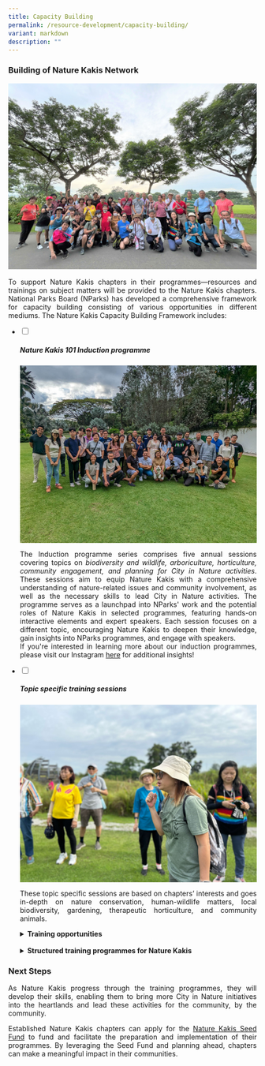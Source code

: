 ```yaml
---
title: Capacity Building
permalink: /resource-development/capacity-building/
variant: markdown
description: ""
---
```

<style>
a[target="_blank"]:after {
	content: none;
	margin: 0 3px 0 5px;
  }
	
details {
	cursor: pointer;
	}

details > summary {
	text-indent: -22px;
	margin-left: 22px;
	}

details > p {
	margin-left: 22px;
	}
	
th {
	background-color:#215732;
	color: white !important;
}

@media screen and (max-width: 400px) {
	table {
		font-size: 14px;
	}
}
</style>

<section>
	<h3>Building of Nature Kakis Network</h3>
		<img alt="" src="/images/DIY%20Nature%20walks/IMG_20231127_130858_398__2_.JPG">
		<p align="justify">To support Nature Kakis chapters in their programmes—resources and trainings on subject matters will be provided to the Nature Kakis chapters. National Parks Board (NParks) has developed a comprehensive framework for capacity building consisting of various opportunities in different mediums. The Nature Kakis Capacity Building Framework includes:</p>
</section>
	
<ul class="jekyllcodex_accordion">
	<li><input type="checkbox" id="accordion1">
		<label for="accordion1"><h5>Nature Kakis 101 Induction programme</h5></label><div>
			<img align="top" src="/images/Groups Networking Engagement/Networking__1__Resized_2.jpg">
			<p align="justify">The Induction programme series comprises five annual sessions covering topics on <em>biodiversity and wildlife, arboriculture, horticulture, community engagement, and planning for City in Nature activities</em>. These sessions aim to equip Nature Kakis with a comprehensive understanding of nature-related issues and community involvement, as well as the necessary skills to lead City in Nature activities. The programme serves as a launchpad into NParks' work and the potential roles of Nature Kakis in selected programmes, featuring hands-on interactive elements and expert speakers. Each session focuses on a different topic, encouraging Nature Kakis to deepen their knowledge, gain insights into NParks programmes, and engage with speakers.<br>If you're interested in learning more about our induction programmes, please visit our Instagram <a rel="noopener noreferrer" target="_blank" href="https://www.instagram.com/naturekakis_network?igsh=eGc0OWgxaWxN3NrIn">here</a> for additional insights!</p></div></li>
	<li><input type="checkbox" id="accordion2">
		<label for="accordion2"><h5>Topic specific training sessions</h5></label><div>
			<img align="top" src="/images/DIY%20Nature%20walks/IMG_20231127_131148_914.JPG">
			<p align="justify">These topic specific sessions are based on chapters’ interests and goes in-depth on nature conservation, human-wildlife matters, local biodiversity, gardening, therapeutic horticulture, and community animals.</p>
			<div>
				<details>
					<summary><strong>Training opportunities</strong></summary>
					<p align="justify">Nature Kakis will receive hands-on training in event planning and facilitation, and the opportunity to learn and work with experienced experts and community leaders. Chapters may also learn more about engaging their community through targeted trainings sessions with the subject experts. The training sessions will be arranged based on the interests of the chapters.</p>
					<img style="margin-left: 22px; width:97%; height: auto" src="/images/DIY Nature walks/GuideFacilitation_ChekJawa_20230805__1__Resized.jpg">
				</details>
			</div>
			<br>
			<div>
				<details>
					<summary><strong>Structured training programmes for Nature Kakis</strong></summary>
					<p align="justify">These training opportunities are designed by the various NParks divisions for the Nature Kakis network, serving to equip Nature Kakis with practical skills and deeper knowledge of specific programmes.</p>
					<p align="justify">All trainings are provided to enable Nature Kakis to conduct self-run activities when they are capable. We encourage Nature Kakis chapters to take advantage of these trainings and to conduct engaging nature activities for their community. With the skills and knowledge gained from the trainings, Nature Kakis can make a meaningful contribution to the City in Nature vision and inspire others to do the same.</p>
					<p align="justify">See below for some examples of Nature Kakis programmes with a brief overview of the activities.</p>
					<p align="justify"><em>* The table below serves an example of the training programmes; actual sessions might vary.</em></p>
					<table style="margin-left: 22px; width:97%">
						<thead>
							<tr>
								<th>Activity</th>
								<th align="justify">What can Nature Kakis do?</th>
							</tr>
						</thead>
						<tbody>
							<tr>
								<td align="justify"><strong>DIY Nature Walks</strong></td>
								<td>Participate in organised training walks to learn how to be a Nature Guide.</td>
							</tr>
							<tr>
								<td align="justify"><strong>Community Animals</strong></td>
								<td align="justify">Participate in a training programme to learn more about issues surrounding community animals and pets in Singapore and be equipped with skills to help address them.</td>
							</tr>
							<tr>
								<td align="justify"><strong>Biodiversity and Wildlife</strong></td>
								<td align="justify">Participate in training to learn how to facilitate citizen science activities.</td>
							</tr>
							<tr>
								<td align="justify"><strong>OneMillionTrees Movement</strong></td>
								<td align="justify">Participate in the training programme to become an OneMillionTrees facilitator and conduct tree planting activities within the community.</td>
							</tr>
						</tbody>
					</table>
					<p><em>* The duration and contents of the training programmes will be customised according to the needs of each chapter.</em></p>
					<img style="margin-left: 22px; width:97%; height: auto" src="/images/Groups Networking Engagement/networkingtalk.jpg">
				</details>
		</div>
	</div></li>
	</ul>


<section>
	<h3>Next Steps</h3>
		<p align="justify">As Nature Kakis progress through the training programmes, they will develop their skills, enabling them to bring more City in Nature initiatives into the heartlands and lead these activities for the community, by the community.</p>
		<p align="justify">Established Nature Kakis chapters can apply for the <a rel="noopener noreferrer nofollow" target="_blank" href="/seed-fund/about/">Nature Kakis Seed Fund</a> to fund and facilitate the preparation and implementation of their programmes. By leveraging the Seed Fund and planning ahead, chapters can make a meaningful impact in their communities.</p>
</section>